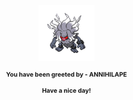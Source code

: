 <p align="center">
            <img src="https://raw.githubusercontent.com/PokeAPI/sprites/master/sprites/pokemon/979.png" width="150" height="150">
          </p>
          <h3 align="center">You have been greeted by - <b>ANNIHILAPE</b></h3>
          <h3 align="center">Have a nice day!</h3>
